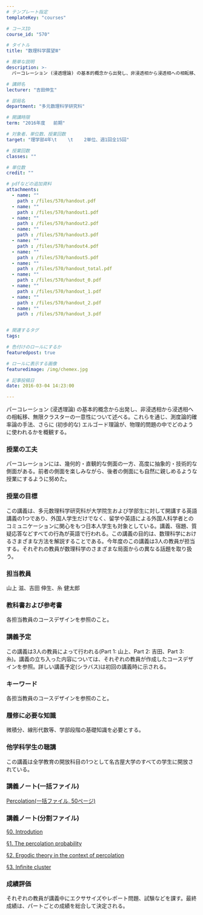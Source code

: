 ```yaml
---
# テンプレート指定
templateKey: "courses"

# コースID
course_id: "570"

# タイトル
title: "数理科学展望Ⅲ"

# 簡単な説明
description: >-
  パーコレーション (浸透理論) の基本的概念から出発し、非浸透相から浸透相への相転移、無限クラスターの一意性について述べる。これらを通じ、測度論的確率論の手法、さらに (初歩的な) エルゴード理論が、...

# 講師名
lecturer: "吉田伸生"

# 部局名
department: "多元数理科学研究科"

# 開講時限
term: "2016年度	前期"

# 対象者、単位数、授業回数
target: "理学部4年\t    \t    2単位、週1回全15回"

# 授業回数
classes: ""

# 単位数
credit: ""

# pdfなどの追加資料
attachments: 
  - name: "" 
    path : /files/570/handout.pdf
  - name: "" 
    path : /files/570/handout1.pdf
  - name: "" 
    path : /files/570/handout2.pdf
  - name: "" 
    path : /files/570/handout3.pdf
  - name: "" 
    path : /files/570/handout4.pdf
  - name: "" 
    path : /files/570/handout5.pdf
  - name: "" 
    path : /files/570/handout_total.pdf
  - name: "" 
    path : /files/570/handout_0.pdf
  - name: "" 
    path : /files/570/handout_1.pdf
  - name: "" 
    path : /files/570/handout_2.pdf
  - name: "" 
    path : /files/570/handout_3.pdf


# 関連するタグ
tags:

# 色付けのロールにするか
featuredpost: true

# ロールに表示する画像
featuredimage: /img/chemex.jpg

# 記事投稿日
date: 2016-03-04 14:23:00

---
```

パーコレーション (浸透理論) の基本的概念から出発し、非浸透相から浸透相への相転移、無限クラスターの一意性について述べる。これらを通じ、測度論的確率論の手法、さらに (初歩的な) エルゴード理論が、物理的問題の中でどのように使われるかを概観する。
### 授業の工夫

パーコレーションには、幾何的・直観的な側面の一方、高度に抽象的・技術的な側面がある。前者の側面を楽しみながら、後者の側面にも自然に親しめるような授業にするように努めた。

### 授業の目標

この講義は、多元数理科学研究科が大学院生および学部生に対して開講する英語講義の1つであり、外国人学生だけでなく、留学や英語による外国人科学者とのコミュニケーションに関心をもつ日本人学生も対象としている。講義、宿題、質疑応答などすべての行為が英語で行われる。この講義の目的は、数理科学におけるさまざまな方法を解説することである。今年度のこの講義は3人の教員が担当する。それぞれの教員が数理科学のさまざまな局面からの異なる話題を取り扱う。 

### 担当教員

山上 滋、吉田 伸生、糸 健太郎 

### 教科書および参考書

各担当教員のコースデザインを参照のこと。 

### 講義予定

この講義は3人の教員によって行われる(Part 1: 山上、Part 2: 吉田、Part 3: 糸)。講義の立ち入った内容については、それぞれの教員が作成したコースデザインを参照。詳しい講義予定(シラバス)は初回の講義時に示される。 

### キーワード

各担当教員のコースデザインを参照のこと。 

### 履修に必要な知識

微積分、線形代数等、学部段階の基礎知識を必要とする。 

### 他学科学生の聴講

この講義は全学教育の開放科目の1つとして名古屋大学のすべての学生に開放されている。

### 講義ノート(一括ファイル)


[Percolation(一括ファイル, 50ページ)](/files/570/handout_total.pdf) 

### 講義ノート(分割ファイル)


[&sect;0. Introdution](/files/570/handout_0.pdf) 


[&sect;1. The percolation probability](/files/570/handout_1.pdf) 


[&sect;2. Ergodic theory in the context of percolation](/files/570/handout_2.pdf) 


[&sect;3. Infinite cluster](/files/570/handout_3.pdf) 

### 成績評価

それぞれの教員が講義中にエクササイズやレポート問題、試験などを課す。最終成績は、パートごとの成績を総合して決定される。
